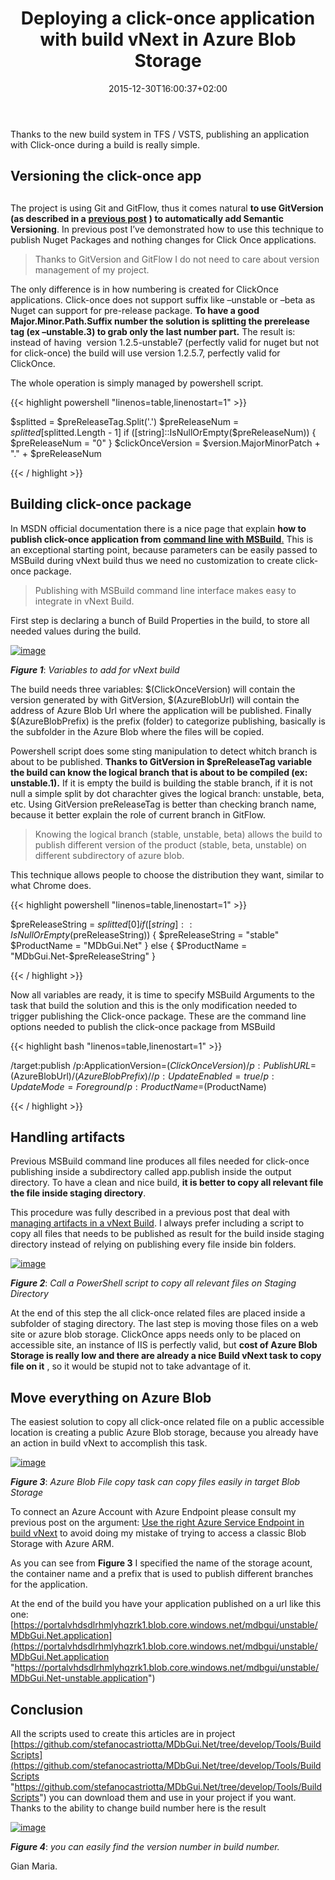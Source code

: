 ﻿---
title: "Deploying a click-once application with build vNext in Azure Blob Storage"
description: ""
date: 2015-12-30T16:00:37+02:00
draft: false
tags: [build,ClickOnce,devops]
categories: [Tfs]
---
Thanks to the new build system in TFS / VSTS, publishing an application with Click-once during a build is really simple.

## Versioning the click-once app

## 

The project is using Git and GitFlow, thus it comes natural  **to use GitVersion (as described in a** [**previous post**](http://www.codewrecks.com/blog/index.php/2015/10/17/integrating-gitversion-and-gitflow-in-your-vnext-build/) **) to automatically add Semantic Versioning**. In previous post I’ve demonstrated how to use this technique to publish Nuget Packages and nothing changes for Click Once applications.

> Thanks to GitVersion and GitFlow I do not need to care about version management of my project.

The only difference is in how numbering is created for ClickOnce applications. Click-once does not support suffix like –unstable or –beta as Nuget can support for pre-release package.  **To have a good Major.Minor.Path.Suffix number the solution is splitting the prerelease tag (ex –unstable.3) to grab only the last number part.** The result is: instead of having  version 1.2.5-unstable7 (perfectly valid for nuget but not for click-once) the build will use version 1.2.5.7, perfectly valid for ClickOnce.

The whole operation is simply managed by powershell script.

{{< highlight powershell "linenos=table,linenostart=1" >}}


$splitted = $preReleaseTag.Split('.')
$preReleaseNum = $splitted[$splitted.Length - 1]
if ([string]::IsNullOrEmpty($preReleaseNum))
{
    $preReleaseNum = "0"
}
$clickOnceVersion = $version.MajorMinorPatch + "." + $preReleaseNum

{{< / highlight >}}

## Building click-once package

In MSDN official documentation there is a nice page that explain  **how to publish click-once application from** [**command line with MSBuild**.](https://msdn.microsoft.com/en-us/library/ms165431.aspx) This is an exceptional starting point, because parameters can be easily passed to MSBuild during vNext build thus we need no customization to create click-once package.

> Publishing with MSBuild command line interface makes easy to integrate in vNext Build.

First step is declaring a bunch of Build Properties in the build, to store all needed values during the build.

[![image](https://www.codewrecks.com/blog/wp-content/uploads/2015/12/image_thumb6.png "image")](https://www.codewrecks.com/blog/wp-content/uploads/2015/12/image6.png)

 ***Figure 1***: *Variables to add for vNext build*

The build needs three variables: $(ClickOnceVersion) will contain the version generated by with GitVersion, $(AzureBlobUrl) will contain the address of Azure Blob Url where the application will be published. Finally $(AzureBlobPrefix) is the prefix (folder) to categorize publishing, basically is the subfolder in the Azure Blob where the files will be copied.

Powershell script does some sting manipulation to detect whitch branch is about to be published.  **Thanks to GitVersion in $preReleaseTag variable the build can know the logical branch that is about to be compiled (ex: unstable.1).** If it is empty the build is building the stable branch, if it is not null a simple split by dot charachter gives the logical branch: unstable, beta, etc. Using GitVersion preReleaseTag is better than checking branch name, because it better explain the role of current branch in GitFlow.

> Knowing the logical branch (stable, unstable, beta) allows the build to publish different version of the product (stable, beta, unstable) on different subdirectory of azure blob.

This technique allows people to choose the distribution they want, similar to what Chrome does.

{{< highlight powershell "linenos=table,linenostart=1" >}}


$preReleaseString = $splitted[0]
if ([string]::IsNullOrEmpty($preReleaseString))
{
    $preReleaseString = "stable"
    $ProductName = "MDbGui.Net"
}
else
{
    $ProductName = "MDbGui.Net-$preReleaseString"
}

{{< / highlight >}}

Now all variables are ready, it is time to specify MSBuild Arguments to the task that build the solution and this is the only modification needed to trigger publishing the Click-once package. These are the command line options needed to publish the click-once package from MSBuild

{{< highlight bash "linenos=table,linenostart=1" >}}


/target:publish 
/p:ApplicationVersion=$(ClickOnceVersion) 
/p:PublishURL=$(AzureBlobUrl)/$(AzureBlobPrefix)/ 
/p:UpdateEnabled=true 
/p:UpdateMode=Foreground 
/p:ProductName=$(ProductName) 

{{< / highlight >}}

## Handling artifacts

Previous MSBuild command line produces all files needed for click-once publishing inside a subdirectory called app.publish inside the output directory. To have a clean and nice build,  **it is better to copy all relevant file the file inside staging directory**.

This procedure was fully described in a previous post that deal with [managing artifacts in a vNext Build](http://www.codewrecks.com/blog/index.php/2015/06/30/manage-artifacts-with-tfs-build-vnext/). I always prefer including a script to copy all files that needs to be published as result for the build inside staging directory instead of relying on publishing every file inside bin folders.

[![image](https://www.codewrecks.com/blog/wp-content/uploads/2015/12/image_thumb8.png "image")](https://www.codewrecks.com/blog/wp-content/uploads/2015/12/image7.png)

 ***Figure 2***: *Call a PowerShell script to copy all relevant files on Staging Directory*

At the end of this step the all click-once related files are placed inside a subfolder of staging directory. The last step is moving those files on a web site or azure blob storage. ClickOnce apps needs only to be placed on accessible site, an instance of IIS is perfectly valid, but  **cost of Azure Blob Storage is really low and there are already a nice Build vNext task to copy file on it** , so it would be stupid not to take advantage of it.

## 

## Move everything on Azure Blob

The easiest solution to copy all click-once related file on a public accessible location is creating a public Azure Blob storage, because you already have an action in build vNext to accomplish this task.

[![image](https://www.codewrecks.com/blog/wp-content/uploads/2015/12/image_thumb9.png "image")](https://www.codewrecks.com/blog/wp-content/uploads/2015/12/image8.png)

 ***Figure 3***: *Azure Blob File copy task can copy files easily in target Blob Storage*

To connect an Azure Account with Azure Endpoint please consult my previous post on the argument: [Use the right Azure Service Endpoint in build vNext](http://www.codewrecks.com/blog/index.php/2015/12/29/use-the-right-azure-service-endpoint-in-build-vnext/) to avoid doing my mistake of trying to access a classic Blob Storage with Azure ARM.

As you can see from  **Figure 3** I specified the name of the storage acount, the container name and a prefix that is used to publish different branches for the application.

At the end of the build you have your application published on a url like this one: [https://portalvhdsdlrhmlyhqzrk1.blob.core.windows.net/mdbgui/unstable/MDbGui.Net.application](https://portalvhdsdlrhmlyhqzrk1.blob.core.windows.net/mdbgui/unstable/MDbGui.Net.application "https://portalvhdsdlrhmlyhqzrk1.blob.core.windows.net/mdbgui/unstable/MDbGui.Net-unstable.application")

## Conclusion

All the scripts used to create this articles are in project [https://github.com/stefanocastriotta/MDbGui.Net/tree/develop/Tools/BuildScripts](https://github.com/stefanocastriotta/MDbGui.Net/tree/develop/Tools/BuildScripts "https://github.com/stefanocastriotta/MDbGui.Net/tree/develop/Tools/BuildScripts") you can download them and use in your project if you want. Thanks to the ability to change build number here is the result

[![image](https://www.codewrecks.com/blog/wp-content/uploads/2015/12/image_thumb10.png "image")](https://www.codewrecks.com/blog/wp-content/uploads/2015/12/image9.png)

 ***Figure 4***: *you can easily find the version number in build number.*

Gian Maria.
